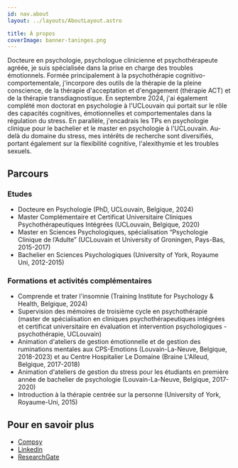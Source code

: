 ```yaml
---
id: nav.about
layout: ../layouts/AboutLayout.astro

title: À propos
coverImage: banner-taninges.png
---
```


Docteure en psychologie, psychologue clinicienne et psychothérapeute agréée, je suis spécialisée dans la prise en charge des troubles émotionnels. Formée principalement à la psychothérapie cognitivo-comportementale, j'incorpore des outils de la thérapie de la pleine conscience, de la thérapie d'acceptation et d'engagement (thérapie ACT) et de la thérapie transdiagnostique. En septembre 2024, j'ai également complété mon doctorat en psychologie à l'UCLouvain qui portait sur le rôle des capacités cognitives, émotionnelles et comportementales dans la régulation du stress. En parallèle, j'encadrais les TPs en psychologie clinique pour le bachelier et le master en psychologie à l'UCLouvain. Au-delà du domaine du stress, mes intérêts de recherche sont diversifiés, portant également sur la flexibilité cognitive, l'alexithymie et les troubles sexuels.

## Parcours

### Etudes

-   Docteure en Psychologie (PhD, UCLouvain, Belgique, 2024) 
-   Master Complémentaire et Certificat Universitaire Cliniques Psychothérapeutiques Intégrées (UCLouvain, Belgique, 2020)
-   Master en Sciences Psychologiques, spécialisation “Psychologie Clinique de l’Adulte” (UCLouvain et University of Groningen, Pays-Bas, 2015-2017)
-   Bachelier en Sciences Psychologiques (University of York, Royaume Uni, 2012-2015)

### Formations et activités complémentaires

-   Comprende et trater l'insomnie (Training Institute for Psychology & Health, Belgique, 2024)
-   Supervision des mémoires de troisième cycle en psychothérapie (master de spécialisation en cliniques psychothérapeutiques intégrées et certificat universitaire en évaluation et intervention psychologiques - psychothérapie, UCLouvain)
-   Animation d'ateliers de gestion émotionnelle et de gestion des ruminations mentales aux CPS-Emotions (Louvain-La-Neuve, Belgique, 2018-2023) et au Centre Hospitalier Le Domaine (Braine L'Alleud, Belgique, 2017-2018)
-   Animation d'ateliers de gestion du stress pour les étudiants en première année de bachelier de psychologie (Louvain-La-Neuve, Belgique, 2017-2020)
-   Introduction à la thérapie centrée sur la personne (University of York, Royaume-Uni, 2015)

## Pour en savoir plus

<ul>
    <li><a href="https://www.compsy.be/fr/profile/public-profile/21464" target="_blank">Compsy</a></li>
    <li><a href="https://www.linkedin.com/in/elisembgrimm/" target="_blank">Linkedin</a></li>
    <li><a href="https://www.researchgate.net/profile/Elise-Grimm-2/research" target="_blank">ResearchGate</a></li>
</ul>
